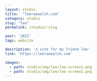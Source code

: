 ```yaml
---
layout: studio
title:  "leeraewalsh.com"
category: studio
slug: "lee"
permalink: /studio/:slug

year: '2022'
tags: website

description: 'a site for my friend lee'
link: 'https://leeraewalsh.com'

images:
  - path: studio/img/lee/lee-screen1.png
  - path: studio/img/lee/lee-screen2.png
---
```



